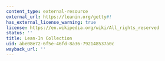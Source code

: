 ```yaml
---
content_type: external-resource
external_url: https://leanin.org/getty#!
has_external_license_warning: true
license: https://en.wikipedia.org/wiki/All_rights_reserved
status: ''
title: Lean-In Collection
uid: abe08e72-6f5e-46fd-8a36-792148537a0c
wayback_url: ''
---
```

